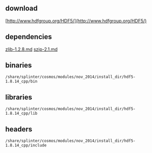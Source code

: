 ## download

[http://www.hdfgroup.org/HDF5/](http://www.hdfgroup.org/HDF5/)

## dependencies

[zlib-1.2.8.md](../utils/zlib-1.2.8.md)
[szip-2.1.md](../utils/szip-2.1.md)

## binaries

	/share/splinter/cosmos/modules/nov_2014/install_dir/hdf5-1.8.14_cpp/bin

## libraries

	/share/splinter/cosmos/modules/nov_2014/install_dir/hdf5-1.8.14_cpp/lib

## headers

	/share/splinter/cosmos/modules/nov_2014/install_dir/hdf5-1.8.14_cpp/include

